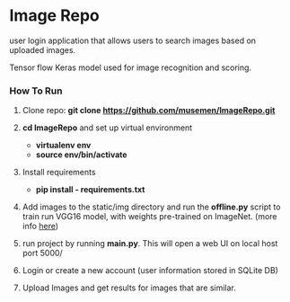 # Image Repo

  

user login application that allows users to search images based on uploaded images.

Tensor flow Keras model used for image recognition and scoring.

  

### How To Run

1. Clone repo: **git clone https://github.com/musemen/ImageRepo.git**

2. **cd ImageRepo** and set up virtual environment
	* __virtualenv env__
	* __source env/bin/activate__
3. Install requirements
	* **pip install - requirements.txt**
4. Add images to the static/img directory and run the __offline.py__ script to train run  VGG16 model, with weights pre-trained on ImageNet. (more info [here](https://keras.io/applications/#vgg16 "Title"))
5. run project by running __main.py__. This will open a web UI on local host port 5000/
6. Login or create a new account (user information stored in SQLite DB)
7. Upload Images and get results for images that are similar.
